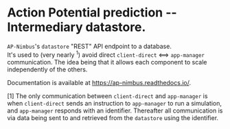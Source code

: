 # Action Potential prediction -- Intermediary datastore.

`AP-Nimbus`'s `datastore` "REST" API endpoint to a database.  
It's used to (very nearly <sup>1</sup>) avoid direct `client-direct` <==> `app-manager`
communication. The idea being that it allows each component to scale independently of the others.

Documentation is available at https://ap-nimbus.readthedocs.io/.

[1] The only communication between `client-direct` and `app-manager` is when `client-direct` sends
    an instruction to `app-manager` to run a simulation, and `app-manager` responds with an
    identifier. Thereafter all communication is via data being sent to and retrieved from
    the `datastore` using the identifier.